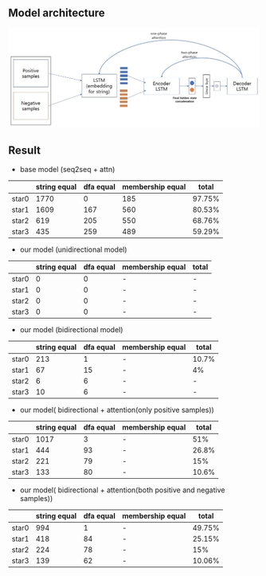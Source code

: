 ## Model architecture
![ex_screenshot](../assets/model_version3.JPG)
## Result
- base model (seq2seq + attn)

|   |string equal|dfa equal|membership equal|total|
|------|---|---|---|---|
|star0|1770|0|185|97.75%|
|star1|1609|167|560|80.53%|
|star2|619|205|550|68.76%|
|star3|435|259|489|59.29%|

- our model (unidirectional model)

|   |string equal|dfa equal|membership equal|total|
|------|---|---|---|---|
|star0|0|0|-|-|
|star1|0|0|-|-|
|star2|0|0|-|-|
|star3|0|0|-|-|

- our model (bidirectional model)

|   |string equal|dfa equal|membership equal|total|
|------|---|---|---|---|
|star0|213|1|-|10.7%|
|star1|67|15|-|4%|
|star2|6|6|-|-|
|star3|10|6|-|-|

- our model( bidirectional + attention(only positive samples))

|   |string equal|dfa equal|membership equal|total|
|------|---|---|---|---|
|star0|1017|3|-|51%|
|star1|444|93|-|26.8%|
|star2|221|79|-|15%|
|star3|133|80|-|10.6%|

-  our model( bidirectional + attention(both positive and negative samples))

|   |string equal|dfa equal|membership equal|total|
|------|---|---|---|---|
|star0|994|1|-|49.75%|
|star1|418|84|-|25.15%|
|star2|224|78|-|15%|
|star3|139|62|-|10.06%|
